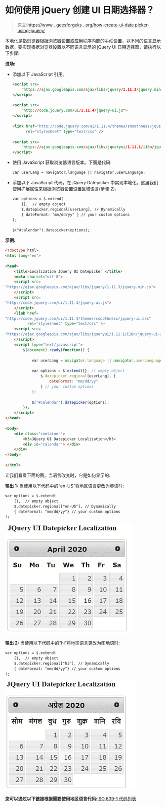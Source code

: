 # 如何使用 jQuery 创建 UI 日期选择器？

> 原文:[https://www . geesforgeks . org/how-create-ui-date picker-using-jquery/](https://www.geeksforgeeks.org/how-to-create-ui-datepicker-using-jquery/)

本地化是指浏览器根据浏览器设置或应用程序内部的手动设置，以不同的语言显示数据。要实现根据浏览器设置以不同语言显示的 jQuery UI 日期选择器，请执行以下步骤:

**进场:**

*   添加以下 JavaScript 引用。

    ```html
    <script src=
        "https://ajax.googleapis.com/ajax/libs/jquery/1.11.3/jquery.min.js">
    </script>      

    <script src=
        "http://code.jquery.com/ui/1.11.4/jquery-ui.js">
    </script>    

    <link href="http://code.jquery.com/ui/1.11.4/themes/smoothness/jquery-ui.css" 
          rel="stylesheet" type="text/css" />   

    <script src=
        "https://ajax.googleapis.com/ajax/libs/jqueryui/1.11.1/i18n/jquery-ui-i18n.min.js">
    </script> 
    ```

*   使用 JavaScript 获取浏览器语言版本。下面是代码:

    ```html
    var userLang = navigator.language || navigator.userLanguage;
    ```

*   添加以下 JavaScript 代码，在 jQuery Datepicker 中实现本地化。这里我们使用扩展属性来根据浏览器设置设置区域语言(步骤 2)。

    ```html
    var options = $.extend(
        {},  // empty object  
        $.datepicker.regional[userLang], // Dynamically  
        { dateFormat: "mm/dd/yy" } // your custom options  
    );

    $("#calendar").datepicker(options);
    ```

**示例:**

```html
<!doctype html>  
<html lang="en">  

<head>  
    <title>Localization JQuery UI Datepicker </title>  
    <meta charset="utf-8">  
    <script src=
"https://ajax.googleapis.com/ajax/libs/jquery/1.11.3/jquery.min.js">
    </script>  
    <script src=
"http://code.jquery.com/ui/1.11.4/jquery-ui.js">
    </script>  
    <link href=
"http://code.jquery.com/ui/1.11.4/themes/smoothness/jquery-ui.css" 
          rel="stylesheet" type="text/css" />  
    <script src=
"https://ajax.googleapis.com/ajax/libs/jqueryui/1.11.1/i18n/jquery-ui-i18n.min.js">
    </script>  
    <script type="text/javascript">  
        $(document).ready(function() {  

            var userLang = navigator.language || navigator.userLanguage;  

            var options = $.extend({}, // empty object    
                $.datepicker.regional[userLang], {  
                    dateFormat: "mm/dd/yy"  
                } // your custom options    
            );  

            $("#calendar").datepicker(options);  
        });  
    </script>  
</head>  

<body>  
    <div class="container">  
        <h3>JQuery UI Datepicker Localization</h3>  
        <div id="calendar"> </div>  
    </div>  
</body>  

</html>  
```

让我们看看下面的图，当语言改变时，它是如何显示的:

**输出 1:** 当使用以下代码中的“en-US”将地区语言更改为英语时:

```html
var options = $.extend(        
    {},  // empty object        
    $.datepicker.regional["en-US"], // Dynamically        
    { dateFormat: "mm/dd/yy"} // your custom options    
);  
```

![](img/c1eb0d9b5a1e5d13bf4628f7bad523c4.png)

**输出 2:** 当使用以下代码中的“hi”将地区语言更改为印地语时:

```html
var options = $.extend(        
    {},  // empty object        
    $.datepicker.regional["hi"], // Dynamically        
    { dateFormat: "mm/dd/yy"} // your custom options    
);  
```

![](img/0bed427a9de81c5a06575446ca0ba372.png)

**您可以通过以下链接根据需要使用地区语言代码:**[ISO 639-1 代码列表](https://en.wikipedia.org/wiki/List_of_ISO_639-1_codes)